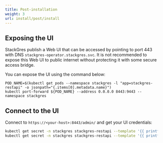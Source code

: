 ```yaml
---
title: Post-installation
weight: 3
url: install/post/install
---
```


## Exposing the UI

StackGres publish a Web UI that can be accessed by pointing to port 443 with DNS
`stackgres-operator.stackgres.svc`. It is not recommended to expose this Web UI to public
internet without protecting it with some secure access bridge. 

You can expose the UI using the command below:

```
POD_NAME=$(kubectl get pods --namespace stackgres -l "app=stackgres-restapi" -o jsonpath="{.items[0].metadata.name}")
kubectl port-forward ${POD_NAME} --address 0.0.0.0 8443:9443 --namespace stackgres
```

## Connect to the UI

Connect to `https://<your-host>:8443/admin/` and get your UI credentials:

```bash
kubectl get secret -n stackgres stackgres-restapi --template '{{ printf "username = %s\n" (.data.k8sUsername | base64decode) }}'
kubectl get secret -n stackgres stackgres-restapi --template '{{ printf "password = %s\n" (.data.clearPassword | base64decode) }}'
```